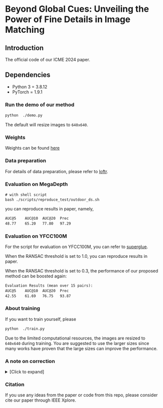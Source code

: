 # Beyond Global Cues: Unveiling the Power of Fine Details in Image Matching

## Introduction
The official code of our ICME 2024 paper.

## Dependencies
* Python 3 = 3.8.12
* PyTorch = 1.9.1

### Run the demo of our method
```sh
python  ./demo.py
```
The default will resize images to `640x640`.

### Weights

Weights can be found [here](https://pan.baidu.com/s/1W-Ame3A3s378JKSB2bOjNw?pwd=38n7)

### Data preparation

For details of data preparation, please refer to [loftr](https://github.com/zju3dv/LoFTR).

### Evaluation on MegaDepth
```shell
# with shell script
bash ./scripts/reproduce_test/outdoor_ds.sh
```

you can reproduce results in paper, namely,
```txt
AUC@5    AUC@10  AUC@20  Prec
48.77    65.20   77.80   97.29 
```

### Evaluation on YFCC100M
For the script for evaluation on YFCC100M, you can refer to [superglue](https://github.com/magicleap/SuperGluePretrainedNetwork).

When the RANSAC threshold is set to 1.0, you can reproduce results in paper.

When the RANSAC threshold is set to 0.3, the performance of our proposed method can be boosted again:
```txt
Evaluation Results (mean over 15 pairs):
AUC@5    AUC@10  AUC@20  Prec
42.55    61.69   76.75   93.87 
```

### About training

If you want to train yourself, please
```sh
python  ./train.py
```

Due to the limited computational resources, the images are resized to `640x640` during training. You are suggested to use the larger sizes since many works have proven that the large sizes can improve the performance.

### A note on correction
<details>
  <summary>[Click to expand]</summary>
  
In Table 1 and Table 2, the AUC scores for some entries are repeated. The same story goes for our [another work](https://ieeexplore.ieee.org/document/10485434). Here we make the correction:

<img align="center" src="table.png" width=840 />

Notice that this is just a copy/paste mistake and has no influence about evaluation and conclusions of our papers.
</details>

### Citation
If you use any ideas from the paper or code from this repo, please consider cite our paper through IEEE Xplore.
